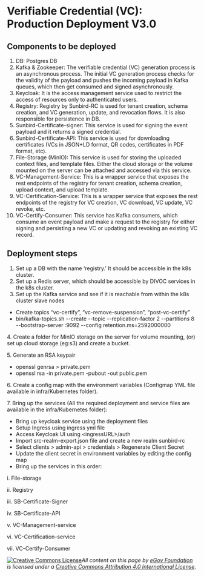 # Verifiable Credential (VC): Production Deployment V3.0

## Components to be deployed

1. DB: Postgres DB
2. Kafka & Zookeeper: The verifiable credential (VC) generation process is an asynchronous process. The initial VC generation process checks for the validity of the payload and pushes the incoming payload in Kafka queues, which then get consumed and signed asynchronously.
3. Keycloak: It is the access management service used to restrict the access of resources only to authenticated users.
4. Registry: Registry by Sunbird-RC is used for tenant creation, schema creation, and VC generation, update, and revocation flows. It is also responsible for persistence in DB.
5. Sunbird-Certificate-signer: This service is used for signing the event payload and it returns a signed credential.
6. Sunbird-Certificate-API: This service is used for downloading certificates (VCs in JSON+LD format, QR codes, certificates in PDF format, etc).
7. File-Storage (MinIO): This service is used for storing the uploaded context files, and template files. Either the cloud storage or the volume mounted on the server can be attached and accessed via this service.
8. VC-Management-Service: This is a wrapper service that exposes the rest endpoints of the registry for tenant creation, schema creation, upload context, and upload template.
9. VC-Certification-Service: This is a wrapper service that exposes the rest endpoints of the registry for VC creation, VC download, VC update, VC revoke, etc.
10. VC-Certify-Consumer: This service has Kafka consumers, which consume an event payload and make a request to the registry for either signing and persisting a new VC or updating and revoking an existing VC record.

## Deployment steps

1. Set up a DB with the name ‘registry.’ It should be accessible in the k8s cluster.
2. Set up a Redis server, which should be accessible by DIVOC services in the k8s cluster.
3. Set up the Kafka service and see if it is reachable from within the k8s cluster slave nodes

* Create topics “vc-certify”, “vc-remove-suspension”, “post-vc-certify”
* bin/kafka-topics.sh --create --topic --replication-factor 2 --partitions 8 --bootstrap-server :9092 --config retention.ms=2592000000

4\. Create a folder for MinIO storage on the server for volume mounting, (or) set up cloud storage (eg:s3) and create a bucket.

5\. Generate an RSA keypair

* openssl genrsa > private.pem
* openssl rsa -in private.pem -pubout -out public.pem

6\. Create a config map with the environment variables (Configmap YML file available in infra/Kubernetes folder).

7\. Bring up the services (All the required deployment and service files are available in the infra/Kubernetes folder):

* Bring up keycloak service using the deployment files
* Setup Ingress using ingress yml file
* Access Keycloak UI using \<ingressURL>/auth
* Import src-realm-export.json file and create a new realm sunbird-rc
* Select clients > admin-api > credentials > Regenerate Client Secret
* Update the client secret in environment variables by editing the config map
* Bring up the services in this order:

&#x20;     i. File-storage

&#x20;     ii. Registry

&#x20;     iii. SB-Certificate-Signer

&#x20;     iv. SB-Certificate-API

&#x20;     v. VC-Management-service

&#x20;     vi. VC-Certification-service

&#x20;     vii. VC-Certify-Consumer



[![Creative Commons License](https://i.creativecommons.org/l/by/4.0/80x15.png)](http://creativecommons.org/licenses/by/4.0/)_All content on this page by_ [_eGov Foundation_](https://egov.org.in/) _is licensed under a_ [_Creative Commons Attribution 4.0 International License_](http://creativecommons.org/licenses/by/4.0/)_._
